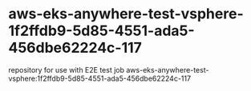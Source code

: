 # aws-eks-anywhere-test-vsphere-1f2ffdb9-5d85-4551-ada5-456dbe62224c-117
repository for use with E2E test job aws-eks-anywhere-test-vsphere:1f2ffdb9-5d85-4551-ada5-456dbe62224c-117
